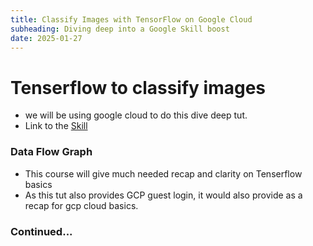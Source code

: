 ```yaml
---
title: Classify Images with TensorFlow on Google Cloud
subheading: Diving deep into a Google Skill boost
date: 2025-01-27
---
```


# Tenserflow to classify images

- we will be using google cloud to do this dive deep tut.
- Link to the [Skill](https://www.cloudskillsboost.google/course_templates/646)


### Data Flow Graph

- This course will give much needed recap and clarity on Tenserflow basics
- As this tut also provides GCP guest login, it would also provide as a recap for gcp cloud basics.

### Continued...